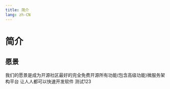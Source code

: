 ```yaml
---
title: 简介
lang: zh-CN
---
```


# 简介

## 愿景
我们的愿景是成为开源社区最好的完全免费开源所有功能(包含高级功能)微服务架构平台
让人人都可以快速开发软件 测试123
